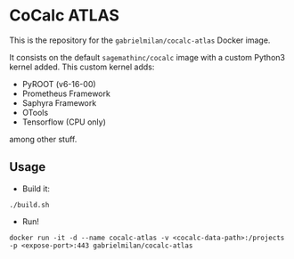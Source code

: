 # CoCalc ATLAS

This is the repository for the `gabrielmilan/cocalc-atlas` Docker image.

It consists on the default `sagemathinc/cocalc` image with a custom Python3 kernel added. This custom kernel adds:

* PyROOT (v6-16-00)
* Prometheus Framework
* Saphyra Framework
* OTools
* Tensorflow (CPU only)

among other stuff.

## Usage

* Build it:

```
./build.sh
```

* Run!

```
docker run -it -d --name cocalc-atlas -v <cocalc-data-path>:/projects -p <expose-port>:443 gabrielmilan/cocalc-atlas
```
